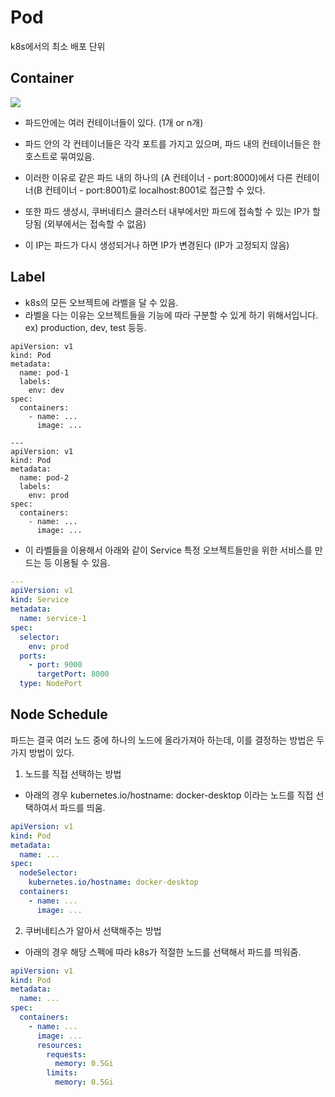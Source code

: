 # Pod

k8s에서의 최소 배포 단위

## Container

<img src="https://blog.kakaocdn.net/dn/pd7Ez/btqFA6OkwX9/8rAjO2yXqrDNOgiufrq6B1/img.png">

- 파드안에는 여러 컨테이너들이 있다. (1개 or n개)
- 파드 안의 각 컨테이너들은 각각 포트를 가지고 있으며, 파드 내의 컨테이너들은 한 호스트로 묶여있음.
- 이러한 이유로 같은 파드 내의 하나의 (A 컨테이너 - port:8000)에서 다른 컨테이너(B 컨테이너 - port:8001)로 localhost:8001로 접근할 수 있다.

- 또한 파드 생성시, 쿠버네티스 클러스터 내부에서만 파드에 접속할 수 있는 IP가 할당됨 (외부에서는 접속할 수 없음)
- 이 IP는 파드가 다시 생성되거나 하면 IP가 변경된다 (IP가 고정되지 않음)

## Label

- k8s의 모든 오브젝트에 라벨을 달 수 있음.
- 라벨을 다는 이유는 오브젝트들을 기능에 따라 구분할 수 있게 하기 위해서입니다.
  ex) production, dev, test 등등.

```
apiVersion: v1
kind: Pod
metadata:
  name: pod-1
  labels:
    env: dev
spec:
  containers:
    - name: ...
      image: ...

---
apiVersion: v1
kind: Pod
metadata:
  name: pod-2
  labels:
    env: prod
spec:
  containers:
    - name: ...
      image: ...
```

- 이 라벨들을 이용해서 아래와 같이 Service 특정 오브젝트들만을 위한 서비스를 만드는 등 이용될 수 있음.

```yaml
---
apiVersion: v1
kind: Service
metadata:
  name: service-1
spec:
  selector:
    env: prod
  ports:
    - port: 9000
      targetPort: 8000
  type: NodePort
```

## Node Schedule

파드는 결국 여러 노드 중에 하나의 노드에 올라가져아 하는데, 이를 결정하는 방법은 두 가지 방법이 있다.

1. 노드를 직접 선택하는 방법

- 아래의 경우 kubernetes.io/hostname: docker-desktop 이라는 노드를 직접 선택하여서 파드를 띄움.

```yaml
apiVersion: v1
kind: Pod
metadata:
  name: ...
spec:
  nodeSelector:
    kubernetes.io/hostname: docker-desktop
  containers:
    - name: ...
      image: ...
```

2. 쿠버네티스가 알아서 선택해주는 방법

- 아래의 경우 해당 스펙에 따라 k8s가 적절한 노드를 선택해서 파드를 띄워줌.

```yaml
apiVersion: v1
kind: Pod
metadata:
  name: ...
spec:
  containers:
    - name: ...
      image: ...
      resources:
        requests:
          memory: 0.5Gi
        limits:
          memory: 0.5Gi
```
